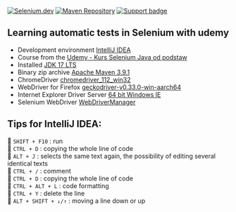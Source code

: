 [![Selenium.dev](https://img.shields.io/badge/tested%20with-Selenium-43b02a.svg?logo=selenium)](https://www.selenium.dev/) 
[![Maven Repository](https://img.shields.io/badge/Search/Browse/Explore-Maven%20Repository-276bc0.svg)](https://mvnrepository.com/) 
[![Support badge](https://img.shields.io/badge/stackoverflow-webdrivermanager_java-green.svg?logo=stackoverflow)](https://stackoverflow.com/questions/tagged/webdrivermanager-java)
<br>

## Learning automatic tests in Selenium with udemy

- Development environment [IntelliJ IDEA](https://www.jetbrains.com/help/idea/getting-started.html)
- Course from the [Udemy - Kurs Selenium Java od podstaw
](https://www.udemy.com/course/kurs-selenium-java/) 
- Installed [JDK 17 LTS](https://www.oracle.com/pl/java/technologies/downloads/#java17) 
- Binary zip archive [Apache Maven 3.9.1](https://maven.apache.org/download.cgi) 
- ChromeDriver [chromedriver_112_win32](https://chromedriver.chromium.org/downloads)
- WebDriver for Firefox [geckodriver-v0.33.0-win-aarch64
  ](https://github.com/mozilla/geckodriver/releases)
- Internet Explorer Driver Server [64 bit Windows IE](https://www.selenium.dev/downloads/)
- Selenium WebDriver [WebDriverManager](https://github.com/bonigarcia/webdrivermanager)

## Tips for IntelliJ IDEA:
:small_orange_diamond: `SHIFT + F10` : run  
:small_orange_diamond: `CTRL + D` : copying the whole line of code  
:small_orange_diamond: `ALT + J` : selects the same text again, the possibility of editing several identical texts  
:small_orange_diamond: `CTRL + /` : comment  
:small_orange_diamond: `CTRL + D` : copying the whole line of code  
:small_orange_diamond: `CTRL + ALT + L` : code formatting  
:small_orange_diamond: `CTRL + Y` : delete the line  
:small_orange_diamond: `ALT + SHIFT + ↓/↑` : moving a line down or up